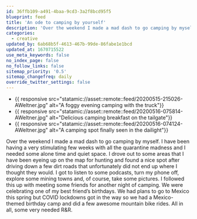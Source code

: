 ```yaml
---
id: 36ffb109-a491-4baa-9cd3-3a2f8bcd95f5
blueprint: feed
title: 'An ode to camping by yourself'
description: 'Over the weekend I made a mad dash to go camping by myself. I have been having a very stimulating few weeks with all the quarantine madness and I needed some alone time and quiet space.'
categories:
  - creative
updated_by: 6ab68b5f-4613-467b-99de-86fabe1e1bcd
updated_at: 1670715522
use_meta_keywords: false
no_index_page: false
no_follow_links: false
sitemap_priority: '0.5'
sitemap_changefreq: daily
override_twitter_settings: false
---
```

<ul class="grid grid-cols-1 lg:grid-cols-3 gap-3 md:gap-4 list-none pl-0">  
  <li class="pl-0 m-0 lg:col-span-3">{{ responsive src="statamic://asset::remote::feed/20200515-215026-AWeltner.jpg" alt="A foggy evening camping with the truck"}}</li>
  <li class="pl-0 m-0">{{ responsive src="statamic://asset::remote::feed/20200516-075814-AWeltner.jpg" alt="Delicious camping breakfast on the tailgate"}}</li>
  <li class="pl-0 m-0 lg:col-span-2">{{ responsive src="statamic://asset::remote::feed/20200516-074124-AWeltner.jpg" alt="A camping spot finally seen in the dailight"}}</li>
</ul>

Over the weekend I made a mad dash to go camping by myself. I have been having a very stimulating few weeks with all the quarantine madness and I needed some alone time and quiet space. I drove out to some areas that I have been eyeing up on the map for hunting and found a nice spot after driving down a few dirt roads that unfortunately did not end up where I thought they would. I got to listen to some podcasts, turn my phone off, explore some mining towns and, of course, take some pictures. I followed this up with meeting some friends for another night of camping. We were celebrating one of my best friend’s birthdays. We had plans to go to Mexico this spring but COVID lockdowns got in the way so we had a Mexico-themed birthday camp and did a few awesome mountain bike rides. All in all, some very needed R&R.